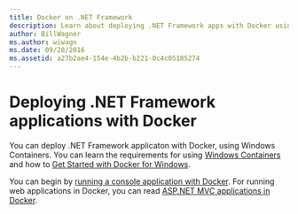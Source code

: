 ```yaml
---
title: Docker on .NET Framework
description: Learn about deploying .NET Framework apps with Docker using Windows Containers.
author: BillWagner
ms.author: wiwagn
ms.date: 09/28/2016
ms.assetid: a27b2ae4-154e-4b2b-b221-0c4c05185274
---
```

# Deploying .NET Framework applications with Docker

You can deploy .NET Framework applicaton with Docker, using Windows Containers. You can learn the requirements for using [Windows Containers](https://msdn.microsoft.com/virtualization/windowscontainers/about/about_overview) and how to [Get Started with Docker for Windows](https://docs.docker.com/docker-for-windows/). 

You can begin by [running a console application with Docker](console.md).
For running web applications in Docker, you can read
[ASP.NET MVC applications in Docker](/aspnet/mvc/overview/deployment/docker-aspnetmvc).
